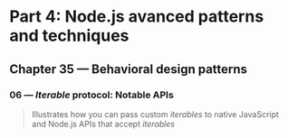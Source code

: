 # Part 4: Node.js avanced patterns and techniques
## Chapter 35 &mdash; Behavioral design patterns
### 06 &mdash; *Iterable* protocol: Notable APIs
> Illustrates how you can pass custom *iterables* to native JavaScript and Node.js APIs that accept *iterables*